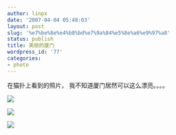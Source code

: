 ```yaml
---
author: linpx
date: '2007-04-04 05:48:03'
layout: post
slug: '%e7%be%8e%e4%b8%bd%e7%9a%84%e5%8e%a6%e9%97%a8'
status: publish
title: 美丽的厦门
wordpress_id: '77'
categories:
- photo
---
```


在猫扑上看到的照片， 我不知道厦门居然可以这么漂亮。。。。

  

![](http://farm1.static.flickr.com/224/445760742_0fb6dd20de.jpg?v=0)

  

![](http://farm1.static.flickr.com/254/445760824_3f0fcbb933.jpg?v=0)

  
  

![](http://farm1.static.flickr.com/199/445776447_036bd16cba.jpg?v=0)

  

  

  

